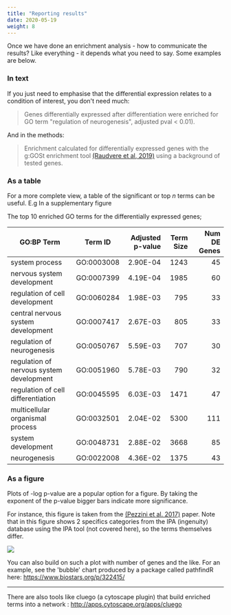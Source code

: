 ```yaml
---
title: "Reporting results"
date: 2020-05-19
weight: 8
---
```



Once we have done an enrichment analysis - how to communicate the results? Like everything - it depends what you need to say. Some examples are below.

### In text

If you just need to emphasise that the differential expression relates to a condition of interest, you don't need much:

> Genes differentially expressed after differentiation were enriched for GO term "regulation of neurogenesis", adjusted pval < 0.01).

And in the methods:

> Enrichment calculated for differentially expressed genes with the g:GOSt enrichment tool [(Raudvere et al, 2019)](https://academic.oup.com/nar/article/47/W1/W191/5486750) using a background of tested genes.


### As a table

For a more complete view, a table of the significant or top _n_ terms can be useful. E.g In a supplementary figure 

The top 10 enriched GO terms for the differentially expressed genes;

| GO:BP Term                               | Term ID    | Adjusted p-value | Term Size | Num DE Genes      |
|------------------------------------------|------------|-----------------:|----------:|------------------:|
| system process                           | GO:0003008 | 2.90E-04         | 1243      | 45                |
| nervous system development               | GO:0007399 | 4.19E-04         | 1985      | 60                |
| regulation of cell development           | GO:0060284 | 1.98E-03         | 795       | 33                |
| central nervous system development       | GO:0007417 | 2.67E-03         | 805       | 33                |
| regulation of neurogenesis               | GO:0050767 | 5.59E-03         | 707       | 30                |
| regulation of nervous system development | GO:0051960 | 5.78E-03         | 790       | 32                |
| regulation of cell differentiation       | GO:0045595 | 6.03E-03         | 1471      | 47                |
| multicellular organismal process         | GO:0032501 | 2.04E-02         | 5300      | 111               |
| system development                       | GO:0048731 | 2.88E-02         | 3668      | 85                |
| neurogenesis                             | GO:0022008 | 4.36E-02         | 1375      | 43                |



### As a figure

Plots of -log p-value are a popular option for a figure. By taking the exponent of the p-value bigger bars indicate more significance.

For instance, this figure is taken from the [(Pezzini et al. 2017)](https://link.springer.com/article/10.1007%2Fs10571-016-0403-y) paper. 
Note that in this figure shows 2 specifics categories from the IPA (ingenuity) database using the IPA tool (not covered here), so the terms themselves differ. 

![](https://monashbioinformaticsplatform.github.io/enrichment_analysis_workshop/img/NegLogPvalPlot_Pezzini2017.png)

You can also build on such a plot with number of genes and the like. For an example, see the 'bubble' chart produced by a package called pathfindR here: https://www.biostars.org/p/322415/

----

There are also tools like cluego (a cytoscape plugin) that build enriched terms into a network : http://apps.cytoscape.org/apps/cluego
















